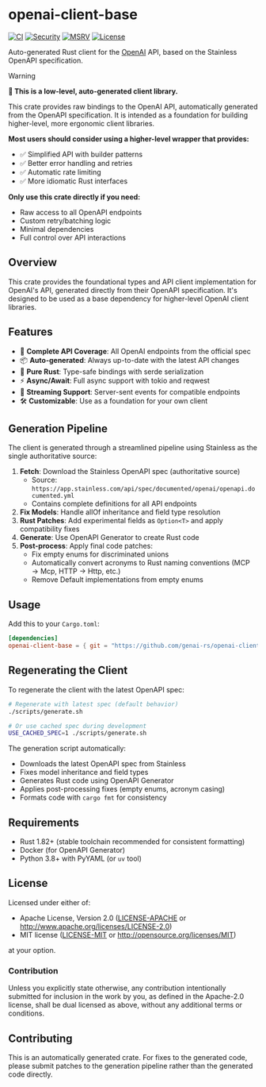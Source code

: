 # openai-client-base

[![CI](https://github.com/genai-rs/openai-client-base/workflows/CI/badge.svg)](https://github.com/genai-rs/openai-client-base/actions)
[![Security](https://github.com/genai-rs/openai-client-base/workflows/Security/badge.svg)](https://github.com/genai-rs/openai-client-base/actions)
[![MSRV](https://img.shields.io/badge/MSRV-1.82.0-blue)](https://releases.rs/docs/1.82.0/)
[![License](https://img.shields.io/crates/l/openai-client-base)](./LICENSE-MIT)

Auto-generated Rust client for the [OpenAI](https://openai.com) API, based on the Stainless OpenAPI specification.

> [!WARNING]
> **🚀 This is a low-level, auto-generated client library.**
> 
> This crate provides raw bindings to the OpenAI API, automatically generated from the OpenAPI specification.
> It is intended as a foundation for building higher-level, more ergonomic client libraries.
>
> **Most users should consider using a higher-level wrapper that provides:**
> - ✅ Simplified API with builder patterns
> - ✅ Better error handling and retries
> - ✅ Automatic rate limiting
> - ✅ More idiomatic Rust interfaces
>
> **Only use this crate directly if you need:**
> - Raw access to all OpenAPI endpoints
> - Custom retry/batching logic
> - Minimal dependencies
> - Full control over API interactions

## Overview

This crate provides the foundational types and API client implementation for OpenAI's API, generated directly from their OpenAPI specification. It's designed to be used as a base dependency for higher-level OpenAI client libraries.

## Features

- 🤖 **Complete API Coverage**: All OpenAI endpoints from the official spec
- 📦 **Auto-generated**: Always up-to-date with the latest API changes
- 🦀 **Pure Rust**: Type-safe bindings with serde serialization
- ⚡ **Async/Await**: Full async support with tokio and reqwest
- 🔄 **Streaming Support**: Server-sent events for compatible endpoints
- 🛠️ **Customizable**: Use as a foundation for your own client

## Generation Pipeline

The client is generated through a streamlined pipeline using Stainless as the single authoritative source:

1. **Fetch**: Download the Stainless OpenAPI spec (authoritative source)
   - Source: `https://app.stainless.com/api/spec/documented/openai/openapi.documented.yml`
   - Contains complete definitions for all API endpoints
2. **Fix Models**: Handle allOf inheritance and field type resolution
3. **Rust Patches**: Add experimental fields as `Option<T>` and apply compatibility fixes  
4. **Generate**: Use OpenAPI Generator to create Rust code
5. **Post-process**: Apply final code patches:
   - Fix empty enums for discriminated unions
   - Automatically convert acronyms to Rust naming conventions (MCP → Mcp, HTTP → Http, etc.)
   - Remove Default implementations from empty enums

## Usage

Add this to your `Cargo.toml`:

```toml
[dependencies]
openai-client-base = { git = "https://github.com/genai-rs/openai-client-base" }
```

## Regenerating the Client

To regenerate the client with the latest OpenAPI spec:

```bash
# Regenerate with latest spec (default behavior)
./scripts/generate.sh

# Or use cached spec during development
USE_CACHED_SPEC=1 ./scripts/generate.sh
```

The generation script automatically:
- Downloads the latest OpenAPI spec from Stainless
- Fixes model inheritance and field types
- Generates Rust code using OpenAPI Generator
- Applies post-processing fixes (empty enums, acronym casing)
- Formats code with `cargo fmt` for consistency

## Requirements

- Rust 1.82+ (stable toolchain recommended for consistent formatting)
- Docker (for OpenAPI Generator)
- Python 3.8+ with PyYAML (or `uv` tool)

## License

Licensed under either of:

* Apache License, Version 2.0 ([LICENSE-APACHE](LICENSE-APACHE) or <http://www.apache.org/licenses/LICENSE-2.0>)
* MIT license ([LICENSE-MIT](LICENSE-MIT) or <http://opensource.org/licenses/MIT>)

at your option.

### Contribution

Unless you explicitly state otherwise, any contribution intentionally submitted
for inclusion in the work by you, as defined in the Apache-2.0 license, shall be
dual licensed as above, without any additional terms or conditions.

## Contributing

This is an automatically generated crate. For fixes to the generated code, please submit patches to the generation pipeline rather than the generated code directly.